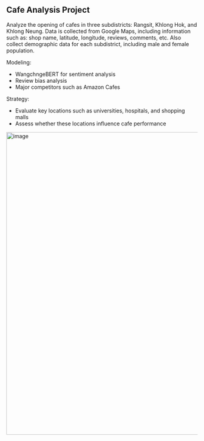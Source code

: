 ## Cafe Analysis Project

Analyze the opening of cafes in three subdistricts: Rangsit, Khlong Hok, and Khlong Neung.
Data is collected from Google Maps, including information such as: shop name, latitude, longitude, reviews, comments, etc.
Also collect demographic data for each subdistrict, including male and female population.

Modeling:
- WangchngeBERT for sentiment analysis
- Review bias analysis
- Major competitors such as Amazon Cafes
  
Strategy:
- Evaluate key locations such as universities, hospitals, and shopping malls
- Assess whether these locations influence cafe performance


<img width="1696" height="796" alt="image" src="https://github.com/user-attachments/assets/d1c14501-1fab-439e-baf4-e90a194b362e" />
